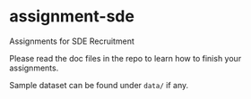 # assignment-sde
Assignments for SDE Recruitment

Please read the doc files in the repo to learn how to finish your assignments. 

Sample dataset can be found under `data/` if any.
